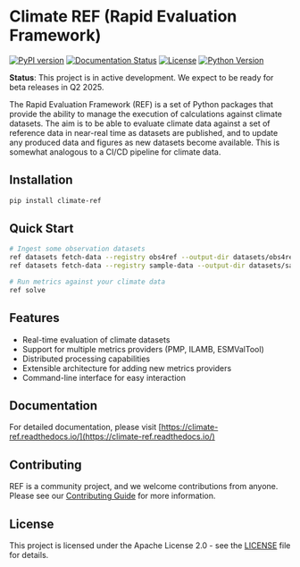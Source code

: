 # Climate REF (Rapid Evaluation Framework)

[![PyPI version](https://badge.fury.io/py/climate-ref.svg)](https://badge.fury.io/py/climate-ref)
[![Documentation Status](https://readthedocs.org/projects/climate-ref/badge/?version=latest)](https://climate-ref.readthedocs.io/en/latest/?badge=latest)
[![License](https://img.shields.io/badge/License-Apache%202.0-blue.svg)](https://opensource.org/licenses/Apache-2.0)
[![Python Version](https://img.shields.io/badge/python-3.11%2B-blue)](https://www.python.org/downloads/)

**Status**: This project is in active development. We expect to be ready for beta releases in Q2 2025.

The Rapid Evaluation Framework (REF) is a set of Python packages that provide the ability to manage the execution of calculations against climate datasets.
The aim is to be able to evaluate climate data against a set of reference data in near-real time as datasets are published,
and to update any produced data and figures as new datasets become available.
This is somewhat analogous to a CI/CD pipeline for climate data.

## Installation

```bash
pip install climate-ref
```

## Quick Start

```bash
# Ingest some observation datasets
ref datasets fetch-data --registry obs4ref --output-dir datasets/obs4ref
ref datasets fetch-data --registry sample-data --output-dir datasets/sample-data

# Run metrics against your climate data
ref solve
```

## Features

- Real-time evaluation of climate datasets
- Support for multiple metrics providers (PMP, ILAMB, ESMValTool)
- Distributed processing capabilities
- Extensible architecture for adding new metrics providers
- Command-line interface for easy interaction

## Documentation

For detailed documentation, please visit [https://climate-ref.readthedocs.io/](https://climate-ref.readthedocs.io/)

## Contributing

REF is a community project, and we welcome contributions from anyone. Please see our [Contributing Guide](https://climate-ref.readthedocs.io/en/latest/contributing/) for more information.

## License

This project is licensed under the Apache License 2.0 - see the [LICENSE](LICENSE) file for details.
